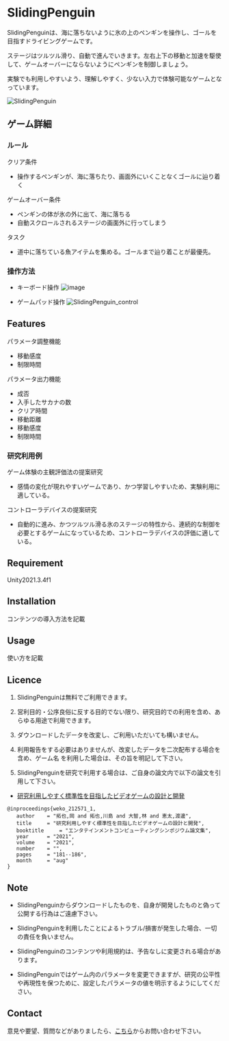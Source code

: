 # SlidingPenguin

SlidingPenguinは、海に落ちないように氷の上のペンギンを操作し、ゴールを目指すドライビングゲームです。

ステージはツルツル滑り、自動で進んでいきます。左右上下の移動と加速を駆使して、ゲームオーバーにならないようにペンギンを制御しましょう。

実験でも利用しやすいよう、理解しやすく、少ない入力で体験可能なゲームとなっています。

![SlidingPenguin](https://user-images.githubusercontent.com/71160720/222035563-a278f647-33f1-4d93-ba49-c4aefe5f5602.jpg)


## ゲーム詳細


### ルール

クリア条件
- 操作するペンギンが、海に落ちたり、画面外にいくことなくゴールに辿り着く

ゲームオーバー条件
- ペンギンの体が氷の外に出て、海に落ちる
- 自動スクロールされるステージの画面外に行ってしまう

タスク
- 道中に落ちている魚アイテムを集める。ゴールまで辿り着ことが最優先。



### 操作方法

- キーボード操作
![image](https://user-images.githubusercontent.com/71160720/195009697-ebcbc349-851d-403d-b26a-79e8720eb16d.png)

- ゲームパッド操作
![SlidingPenguin_control](https://user-images.githubusercontent.com/126433429/224565635-1089822c-00e6-4140-bd1b-6c7ae86327fa.png)


## Features

パラメータ調整機能
- 移動感度
- 制限時間

パラメータ出力機能
- 成否
- 入手したサカナの数
- クリア時間
- 移動距離
- 移動感度
- 制限時間


### 研究利用例

ゲーム体験の主観評価法の提案研究
- 感情の変化が現れやすいゲームであり、かつ学習しやすいため、実験利用に適している。

コントローラデバイスの提案研究
- 自動的に進み、かつツルツル滑る氷のステージの特性から、連続的な制御を必要とするゲームになっているため、コントローラデバイスの評価に適している。

## Requirement

Unity2021.3.4f1

## Installation

コンテンツの導入方法を記載

## Usage

使い方を記載

## Licence

1. SlidingPenguinは無料でご利用できます。

2. 営利目的・公序良俗に反する目的でない限り、研究目的での利用を含め、あらゆる用途で利用できます。

3. ダウンロードしたデータを改変し、ご利用いただいても構いません。

4. 利用報告をする必要はありませんが、改変したデータを二次配布する場合を含め、ゲーム名 を利用した場合は、その旨を明記して下さい。

5. SlidingPenguinを研究で利用する場合は、ご自身の論文内で以下の論文を引用して下さい。

- [研究利用しやすく標準性を目指したビデオゲームの設計と開発](http://id.nii.ac.jp/1001/00212465/)
```
@inproceedings{weko_212571_1,
   author	 = "拓也,岡 and 拓也,川島 and 大智,林 and 恵太,渡邊",
   title	 = "研究利用しやすく標準性を目指したビデオゲームの設計と開発",
   booktitle	 = "エンタテインメントコンピューティングシンポジウム論文集",
   year 	 = "2021",
   volume	 = "2021",
   number	 = "",
   pages	 = "181--186",
   month	 = "aug"
}
```


## Note

- SlidingPenguinからダウンロードしたものを、自身が開発したものと偽って公開する行為はご遠慮下さい。

- SlidingPenguinを利用したことによるトラブル/損害が発生した場合、一切の責任を負いません。

- SlidingPenguinのコンテンツや利用規約は、予告なしに変更される場合があります。

- SlidingPenguinではゲーム内のパラメータを変更できますが、研究の公平性や再現性を保つために、設定したパラメータの値を明示するようにしてください。

## Contact

意見や要望、質問などがありましたら、[こちら](https://open-video-game-library.github.io/info/contact/)からお問い合わせ下さい。

